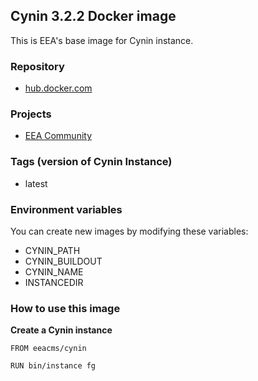 ##  Cynin 3.2.2 Docker image

This is EEA's base image for Cynin instance.

### Repository
- [hub.docker.com](https://registry.hub.docker.com/u/eeacms/cynin/)

### Projects
- [EEA Community](https://github.com/eea/eea.docker.community)

### Tags (version of Cynin Instance)
- latest

### Environment variables
You can create new images by modifying these variables:

 - CYNIN_PATH
 - CYNIN_BUILDOUT
 - CYNIN_NAME
 - INSTANCEDIR

### How to use this image
  
  **Create a Cynin instance**
  
    FROM eeacms/cynin
    
    RUN bin/instance fg
